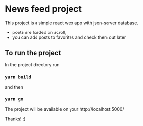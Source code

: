 # News feed project

This project is a simple react web app with json-server database. 
 - posts are loaded on scroll,
 - you can add posts to favorites and check them out later

## To run the project

In the project directory run

### `yarn build`

 and then

### `yarn go`

The project will be available on your http://localhost:5000/

Thanks! :)
